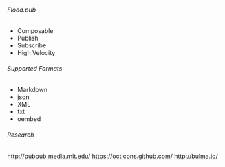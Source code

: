 ###### Flood.pub
- Composable
- Publish
- Subscribe
- High Velocity

###### Supported Formats
- Markdown
- json
- XML
- txt
- oembed

###### Research
http://pubpub.media.mit.edu/
https://octicons.github.com/
http://bulma.io/
